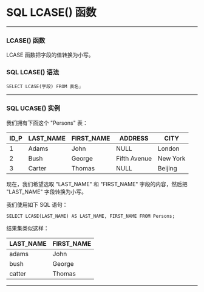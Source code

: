 # SQL LCASE() 函数

---
### LCASE() 函数

LCASE 函数把字段的值转换为小写。

### SQL LCASE() 语法

```
SELECT LCASE(字段) FROM 表名;
```

---
### SQL UCASE() 实例

我们拥有下面这个 "Persons" 表：

| ID_P | LAST_NAME | FIRST_NAME | ADDRESS      | CITY     |
|------|-----------|------------|--------------|----------|
|    1 | Adams     | John       | NULL         | London   |
|    2 | Bush      | George     | Fifth Avenue | New York |
|    3 | Carter    | Thomas     | NULL         | Beijing  |

现在，我们希望选取 "LAST_NAME" 和 "FIRST_NAME" 字段的内容，然后把 "LAST_NAME" 字段转换为小写。

我们使用如下 SQL 语句：

```
SELECT LCASE(LAST_NAME) AS LAST_NAME, FIRST_NAME FROM Persons;
```

结果集类似这样：

LAST_NAME | FIRST_NAME 
----------|--------------
adams     | John       
bush      | George     
catter    | Thomas     

---